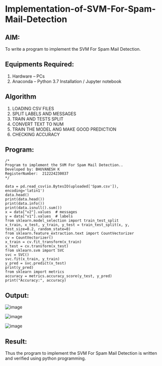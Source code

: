 # Implementation-of-SVM-For-Spam-Mail-Detection

## AIM:
To write a program to implement the SVM For Spam Mail Detection.

## Equipments Required:
1. Hardware – PCs
2. Anaconda – Python 3.7 Installation / Jupyter notebook

## Algorithm
1. LOADING CSV FILES
2. SPLIT LABELS AND MESSAGES
3. TRAIN AND TESTS SPLIT
4. CONVERT TEXT TO NUM
5. TRAIN THE MODEL ANG MAKE GOOD PREDICTION
6. CHECKING ACCURACY

## Program:
```
/*
Program to implement the SVM For Spam Mail Detection..
Developed by: BHUVANESH K
RegisterNumber:  212224230037
*/
```
```
data = pd.read_csv(io.BytesIO(uploaded['Spam.csv']), encoding='latin1')
data.head()
print(data.head())
print(data.info())
print(data.isnull().sum())
x = data["v2"].values  # messages
y = data["v1"].values  # labels
from sklearn.model_selection import train_test_split
x_train, x_test, y_train, y_test = train_test_split(x, y, test_size=0.2, random_state=0)
from sklearn.feature_extraction.text import CountVectorizer
cv = CountVectorizer()
x_train = cv.fit_transform(x_train)
x_test = cv.transform(x_test)
from sklearn.svm import SVC
svc = SVC()
svc.fit(x_train, y_train)
y_pred = svc.predict(x_test)
print(y_pred)
from sklearn import metrics
accuracy = metrics.accuracy_score(y_test, y_pred)
print("Accuracy:", accuracy)
```

## Output:

![image](https://github.com/user-attachments/assets/7a3cc03a-6c06-43bc-8594-e005b6bcda1d)

![image](https://github.com/user-attachments/assets/c97fd6d9-17c9-4d89-891c-eca2413201fb)

![image](https://github.com/user-attachments/assets/ef0fa100-c082-4c4d-ae82-03040995258f)

## Result:
Thus the program to implement the SVM For Spam Mail Detection is written and verified using python programming.
